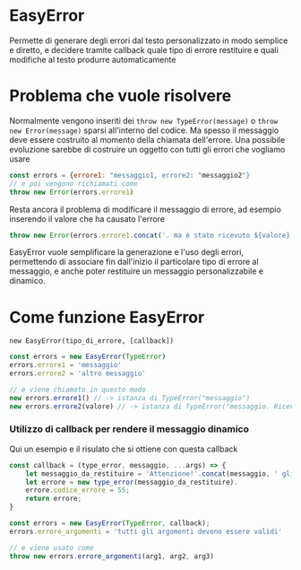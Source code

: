 # EasyError
 Permette di generare degli errori dal testo personalizzato in modo semplice e diretto, e decidere tramite callback quale tipo di errore restituire e quali modifiche al testo produrre automaticamente

# Problema che vuole risolvere
Normalmente vengono inseriti dei `throw new TypeError(message)` o `throw new Error(message)` sparsi all'interno del codice. Ma spesso il messaggio deve essere costruito al momento della chiamata dell'errore. Una possibile evoluzione sarebbe di costruire un oggetto con tutti gli errori che vogliamo usare
```js
const errors = {errore1: "messaggio1, errore2: "messaggio2"}
// e poi vengono richiamati come
throw new Error(errors.errore1)
```
Resta ancora il problema di modificare il messaggio di errore, ad esempio inserendo il valore che ha causato l'errore
```js
throw new Error(errors.errore1.concat('. ma è stato ricevuto ${valore}'))
```

EasyError vuole semplificare la generazione e l'uso degli errori, permettendo di associare fin dall'inizio il particolare tipo di errore al messaggio, e anche poter restituire un messaggio personalizzabile e dinamico.

# Come funzione EasyError
`new EasyError(tipo_di_errore, [callback])`
```js
const errors = new EasyError(TypeError)
errors.errore1 = 'messaggio'
errors.errore2 = 'altro messaggio'

// e viene chiamato in questo modo
new errors.errore1() // -> istanza di TypeError("messaggio")
new errors.errore2(valore) // -> istanza di TypeError("messaggio. Ricevuto ${valore}")
```

### Utilizzo di callback per rendere il messaggio dinamico
Qui un esempio e il risulato che si ottiene con questa callback
```js
const callback = (type_error, messaggio, ...args) => {
    let messaggio_da_restituire = 'Attenzione!'.concat(messaggio, ' gli argomenti erano ${...args}')
    let errore = new type_error(messaggio_da_restituire).
    errore.codice_errore = 55;
    return errore;
}

const errors = new EasyError(TypeError, callback);
errors.errore_argomenti = 'tutti gli argomenti devono essere validi'

// e viene usato come
throw new errors.errore_argomenti(arg1, arg2, arg3)
```
